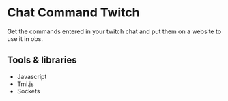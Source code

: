 # Chat Command Twitch
Get the commands entered in your twitch chat and put them on a website to use it in obs.
## Tools & libraries
- Javascript
- Tmi.js
- Sockets